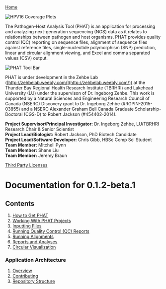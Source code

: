 [Home](https://chgibb.github.io/PHATDocs/)

![HPV16 Coverage Plots](https://chgibb.github.io//PHATDocs/docs/releases/0.1.0-beta.1/covHPV16white.png)

The Pathogen-Host Analysis Tool (PHAT) is an application for processing and analyzing next-generation sequencing (NGS) data as it relates to relationships between pathogen and host organisms. PHAT provides quality control (QC) reporting on sequence files, alignment of sequence files against reference files, single-nucleotide polymorphism (SNP) prediction, linear and circular alignment viewing, and Excel and comma separated values (CSV) output.

![PHAT Tool Bar](https://chgibb.github.io//PHATDocs/docs/releases/0.1.2-beta.1/PHATtoolbar.png)

PHAT is under development in the Zehbe Lab ([http://zehbelab.weebly.com/](http://zehbelab.weebly.com/)) at the Thunder Bay Regional Health Research Institute (TBRHRI) and Lakehead University (LU) under the supervison of Dr. Ingeborg Zehbe. This work is supported by a Natural Sciences and Engineering Research Council of Canada (NSERC) Discovery grant to Dr. Ingeborg Zehbe (#RGPIN-2015-03855) and a NSERC Alexander Graham Bell Canada Graduate Scholarship-Doctoral (CGS-D) to Robert Jackson (#454402-2014).

**Project Supervisor/Principal Investigator:** Dr. Ingeborg Zehbe, LU/TBRHRI Research Chair & Senior Scientist    
**Project Lead/Biologist:** Robert Jackson, PhD Biotech Candidate    
**Project Lead/Software Developer:** Chris Gibb, HBSc Comp Sci Student  
**Team Member:** Mitchell Pynn  
**Team Member:** Shane Liu  
**Team Member:** Jeremy Braun  

[Third Party Licenses](https://chgibb.github.io/PHATDocs/docs/releases/0.1.2-beta.1/thirdParty)

# Documentation for 0.1.2-beta.1
## Contents
1. [How to Get PHAT](https://chgibb.github.io/PHATDocs/docs/releases/0.1.2-beta.1/howToGetPHAT)
2. [Working With PHAT Projects](https://chgibb.github.io/PHATDocs/docs/releases/0.1.2-beta.1/projects)
3. [Inputting Files](https://chgibb.github.io/PHATDocs/docs/releases/0.1.2-beta.1/inputtingFiles)
4. [Running Quality Control (QC) Reports](https://chgibb.github.io/PHATDocs/docs/releases/0.1.2-beta.1/QCReports)
5. [Running Alignments](https://chgibb.github.io/PHATDocs/docs/releases/0.1.2-beta.1/runningAlignments)
6. [Reports and Analyses](https://chgibb.github.io/PHATDocs/docs/releases/0.1.2-beta.1/reportsAndAnalyses)
7. [Circular Visualization](https://chgibb.github.io/PHATDocs/docs/releases/0.1.2-beta.1/circularVisualization)

### Application Architecture
1. [Overview](https://chgibb.github.io/PHATDocs/docs/releases/0.1.2-beta.1/archOverview)
2. [Contributing](https://chgibb.github.io/PHATDocs/docs/releases/0.1.2-beta.1/contributingGuide)
3. [Repository Structure](https://chgibb.github.io/PHATDocs/docs/releases/0.1.2-beta.1/repoStructure)
